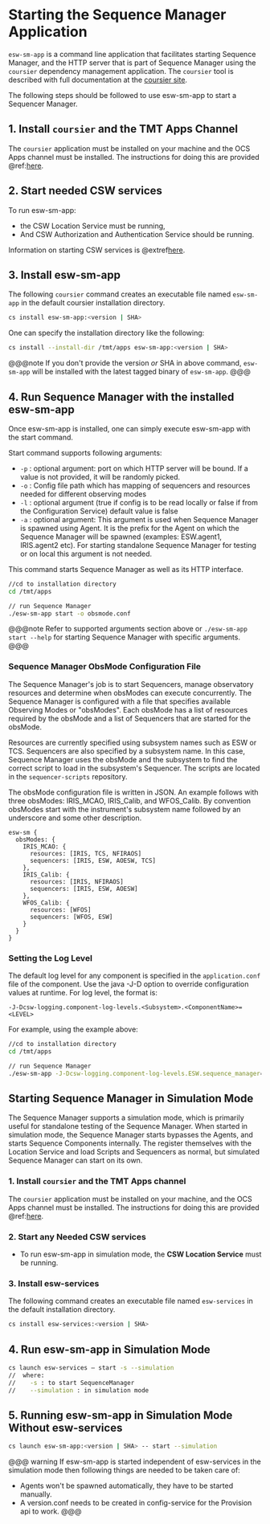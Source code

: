 # Starting the Sequence Manager Application

`esw-sm-app` is a command line application that facilitates starting Sequence Manager, and the HTTP server that is part of Sequence Manager using the `coursier` dependency management
application. The `coursier` tool is described with full documentation
at the [coursier site](https://get-coursier.io).

The following steps should be followed to use esw-sm-app to start a Sequencer Manager.

## 1. Install `coursier` and the TMT Apps Channel

The `coursier` application must be installed on your machine and the OCS Apps channel must be installed.
The instructions for doing this are provided @ref:[here](getting-apps.md).

## 2. Start needed CSW services

To run esw-sm-app:

* the CSW Location Service must be running,
* And CSW Authorization and Authentication Service should be running.

Information on starting CSW services is @extref[here](csw:commons/apps).

## 3. Install esw-sm-app

The following `coursier` command creates an executable file named `esw-sm-app` in the default coursier installation directory.

```bash
cs install esw-sm-app:<version | SHA>
```

One can specify the installation directory like the following:

```bash
cs install --install-dir /tmt/apps esw-sm-app:<version | SHA>
```
@@@note
If you don't provide the version *or* SHA in above command, `esw-sm-app` will be installed with the latest tagged binary of `esw-sm-app`.
@@@

## 4. Run Sequence Manager with the installed esw-sm-app

Once esw-sm-app is installed, one can simply execute esw-sm-app with the start command.

Start command supports following arguments:

- `-p` : optional argument: port on which HTTP server will be bound. If a value is not provided, it will be randomly picked.
- `-o` : Config file path which has mapping of sequencers and resources needed for different observing modes
- `-l` : optional argument (true if config is to be read locally or false if from the Configuration Service) default value is false
- `-a` : optional argument: This argument is used when Sequence Manager is spawned using Agent. It is the prefix for the Agent on 
        which the Sequence Manager will be spawned (examples: ESW.agent1, IRIS.agent2 etc). For starting standalone Sequence Manager for testing or on local 
        this argument is not needed.

This command starts Sequence Manager as well as its HTTP interface.

```bash
//cd to installation directory
cd /tmt/apps

// run Sequence Manager
./esw-sm-app start -o obsmode.conf
```

@@@note
Refer to supported arguments section above or `./esw-sm-app start --help` for starting Sequence Manager with specific arguments.
@@@

### Sequence Manager ObsMode Configuration File

The Sequence Manager's job is to start Sequencers, manage observatory resources and determine when obsModes can execute concurrently.
The Sequence Manager is configured with a file that specifies available Observing Modes or "obsModes".  Each obsMode
has a list of resources required by the obsMode and a list of Sequencers that are started for the obsMode.

Resources are currently specified using subsystem names such as ESW or TCS. Sequencers are also specified by a subsystem name. In this case,
Sequence Manager uses the obsMode and the subsystem to find the correct script to load in the subsystem's Sequencer. The scripts
are located in the `sequencer-scripts` repository. 

The obsMode configuration file is written in JSON. An example follows with three obsModes: IRIS_MCAO, IRIS_Calib, and WFOS_Calib.
By convention obsModes start with the instrument's subsystem name followed by an underscore and some other description.

```
esw-sm {
  obsModes: {
    IRIS_MCAO: {
      resources: [IRIS, TCS, NFIRAOS]
      sequencers: [IRIS, ESW, AOESW, TCS]
    },
    IRIS_Calib: {
      resources: [IRIS, NFIRAOS]
      sequencers: [IRIS, ESW, AOESW]
    },
    WFOS_Calib: {
      resources: [WFOS]
      sequencers: [WFOS, ESW]
    }
  }
}
```

### Setting the Log Level

The default log level for any component is specified in the `application.conf` file of the component.
Use the java -J-D option to override configuration values at runtime.  For log level, the format is:

```
-J-Dcsw-logging.component-log-levels.<Subsystem>.<ComponentName>=<LEVEL>
```

For example, using the example above:

```bash
//cd to installation directory
cd /tmt/apps

// run Sequence Manager
./esw-sm-app -J-Dcsw-logging.component-log-levels.ESW.sequence_manager=TRACE start -o obsmode.conf
```

## Starting Sequence Manager in Simulation Mode
The Sequence Manager supports a simulation mode, which is primarily useful for standalone testing of the Sequence
Manager. When started in simulation mode, the Sequence Manager starts bypasses the Agents, and starts Sequence Components
internally. The register themselves with the Location Service and load Scripts and Sequencers as normal, but simulated
Sequence Manager can start on its own.

### 1. Install `coursier` and the TMT Apps channel

The `coursier` application must be installed on your machine, and the OCS Apps channel must be installed.
The instructions for doing this are provided @ref:[here](getting-apps.md).

### 2. Start any Needed CSW services

* To run esw-sm-app in simulation mode, the **CSW Location Service** must be running.

### 3. Install esw-services

The following command creates an executable file named `esw-services` in the default installation directory.

```bash
cs install esw-services:<version | SHA>
```

## 4. Run esw-sm-app in Simulation Mode

```bash
cs launch esw-services – start -s --simulation
//  where:
//    -s : to start SequenceManager
//    --simulation : in simulation mode
```
    
## 5. Running esw-sm-app in Simulation Mode Without esw-services

```bash
cs launch esw-sm-app:<version | SHA> -- start --simulation
```   

@@@ warning
If esw-sm-app is started independent of esw-services in the simulation mode then following things are needed to be taken care of:
* Agents won't be spawned automatically, they have to be started manually.
* A version.conf needs to be created in config-service for the Provision api to work. 
@@@


